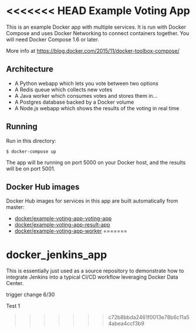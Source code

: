 <<<<<<< HEAD
Example Voting App
==================

This is an example Docker app with multiple services. It is run with Docker Compose and uses Docker Networking to connect containers together. You will need Docker Compose 1.6 or later.

More info at https://blog.docker.com/2015/11/docker-toolbox-compose/

Architecture
-----

* A Python webapp which lets you vote between two options
* A Redis queue which collects new votes
* A Java worker which consumes votes and stores them in…
* A Postgres database backed by a Docker volume
* A Node.js webapp which shows the results of the voting in real time

Running
-------

Run in this directory:

    $ docker-compose up

The app will be running on port 5000 on your Docker host, and the results will be on port 5001.

Docker Hub images
-----------------

Docker Hub images for services in this app are built automatically from master:

 - [docker/example-voting-app-voting-app](https://hub.docker.com/r/docker/example-voting-app-voting-app/)
 - [docker/example-voting-app-result-app](https://hub.docker.com/r/docker/example-voting-app-result-app/)
 - [docker/example-voting-app-worker](https://hub.docker.com/r/docker/example-voting-app-worker/)
=======
# docker_jenkins_app

This is essentially just used as a source repository to demonstrate how to integrate Jenkins into a typical CI/CD workflow leveraging Docker Data Center.

trigger change 6/30


Test 1
>>>>>>> c72b8bbda2461f0013e78b6c11a54abea4ccf3b9


